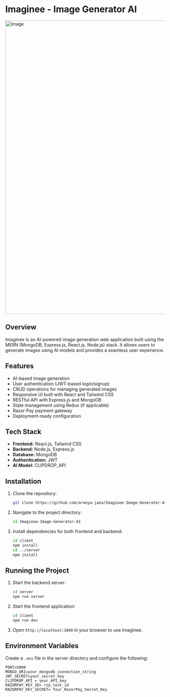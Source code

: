 # Imaginee - Image Generator AI

<img width="928" alt="image" src="https://github.com/user-attachments/assets/feee1548-08a8-4499-8b16-47830e06b36e" />


## Overview
Imaginee is an AI-powered image generation web application built using the MERN (MongoDB, Express.js, React.js, Node.js) stack. It allows users to generate images using AI models and provides a seamless user experience.

## Features
- AI-based image generation
- User authentication (JWT-based login/signup)
- CRUD operations for managing generated images
- Responsive UI built with React and Tailwind CSS
- RESTful API with Express.js and MongoDB
- State management using Redux (if applicable)
- Razor Pay payment gateway
- Deployment-ready configuration

## Tech Stack
- **Frontend:** React.js, Tailwind CSS
- **Backend:** Node.js, Express.js
- **Database:** MongoDB
- **Authentication:** JWT
- **AI Model:** CLIPDROP_API

## Installation
1. Clone the repository:
   ```sh
   git clone https://github.com/aranya-jana/Imaginee-Image-Generator-AI.git
   ```
2. Navigate to the project directory:
   ```sh
   cd Imaginee-Image-Generator-AI
   ```
3. Install dependencies for both frontend and backend:
   ```sh
   cd client
   npm install
   cd ../server
   npm install
   ```

## Running the Project
1. Start the backend server:
   ```sh
   cd server
   npm run server
   ```
2. Start the frontend application:
   ```sh
   cd client
   npm run dev
   ```
3. Open `http://localhost:3000` in your browser to use Imaginee.

## Environment Variables
Create a `.env` file in the server directory and configure the following:
```
PORT=5000
MONGO_URI=your_mongodb_connection_string
JWT_SECRET=your_secret_key
CLIPDROP_API = your_API_key
RAZORPAY_KEY_ID= rzp_test_id
RAZORPAY_KEY_SECRET= Your_RazorPay_Secret_Key
```

